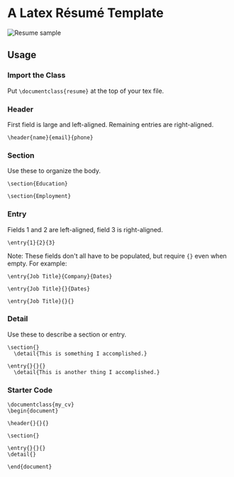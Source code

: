 # A Latex Résumé Template

![Resume sample](https://github.com/Awjin/pro-fresh-resume/blob/master/sample.png)

## Usage

### Import the Class
Put `\documentclass{resume}` at the top of your tex file.

### Header
First field is large and left-aligned. Remaining entries are right-aligned.
```
\header{name}{email}{phone}
```

### Section
Use these to organize the body.
```
\section{Education}

\section{Employment}
```

### Entry
Fields 1 and 2 are left-aligned, field 3 is right-aligned.
```
\entry{1}{2}{3}
```

Note: These fields don't all have to be populated, but require `{}` even when empty. For example:
```
\entry{Job Title}{Company}{Dates}

\entry{Job Title}{}{Dates}

\entry{Job Title}{}{}
```

### Detail
Use these to describe a section or entry.
```
\section{}
  \detail{This is something I accomplished.}

\entry{}{}{}
  \detail{This is another thing I accomplished.}
```

### Starter Code
```
\documentclass{my_cv}
\begin{document}

\header{}{}{}

\section{}

\entry{}{}{}
\detail{}

\end{document}
```
